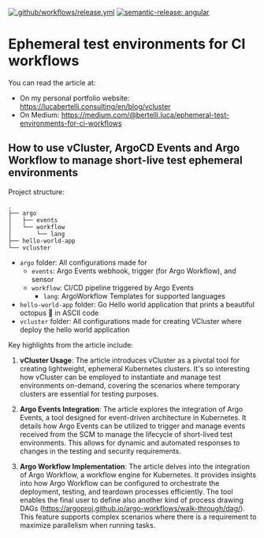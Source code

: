 [![.github/workflows/release.yml](https://github.com/banshee86vr/ephemeral-test-environment/actions/workflows/release.yml/badge.svg)](https://github.com/banshee86vr/ephemeral-test-environment/actions/workflows/release.yml) [![semantic-release: angular](https://img.shields.io/badge/semantic--release-conventional-e10079?logo=semantic-release)](https://github.com/semantic-release/semantic-release)

# Ephemeral test environments for CI workflows

You can read the article at:

- On my personal portfolio website: <https://lucabertelli.consulting/en/blog/vcluster>
- On Medium: <https://medium.com/@bertelli.luca/ephemeral-test-environments-for-ci-workflows>

## How to use vCluster, ArgoCD Events and Argo Workflow to manage short-live test ephemeral environments

Project structure:

```text
.
├── argo
│   ├── events
│   └── workflow
│       └── lang
├── hello-world-app
└── vcluster
```

- `argo` folder: All configurations made for
  - `events`: Argo Events webhook, trigger (for Argo Workflow), and sensor
  - `workflow`: CI/CD pipeline triggered by Argo Events
    - `lang`: ArgoWorkflow Templates for supported languages
- `hello-world-app` folder: Go Hello world application that prints a beautiful octopus 🐙 in ASCII code
- `vcluster` folder: All configurations made for creating VCluster where deploy the hello world application

Key highlights from the article include:

1. **vCluster Usage**: The article introduces vCluster as a pivotal tool for creating lightweight, ephemeral Kubernetes clusters. It's so interesting how vCluster can be employed to instantiate and manage test environments on-demand, covering the scenarios where temporary clusters are essential for testing purposes.

2. **Argo Events Integration**: The article explores the integration of Argo Events, a tool designed for event-driven architecture in Kubernetes. It details how Argo Events can be utilized to trigger and manage events received from the SCM to manage the lifecycle of short-lived test environments. This allows for dynamic and automated responses to changes in the testing and security requirements.

3. **Argo Workflow Implementation**: The article delves into the integration of Argo Workflow, a workflow engine for Kubernetes. It provides insights into how Argo Workflow can be configured to orchestrate the deployment, testing, and teardown processes efficiently. The tool enables the final user to define also another kind of process drawing DAGs (<https://argoproj.github.io/argo-workflows/walk-through/dag/>). This feature supports complex scenarios where there is a requirement to maximize parallelism when running tasks.
